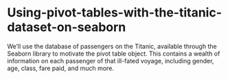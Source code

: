 # Using-pivot-tables-with-the-titanic-dataset-on-seaborn
We’ll use the database of passengers on the Titanic, available through the Seaborn library to motivate the pivot table object. This contains a wealth of information on each passenger of that ill-fated voyage, including gender, age, class, fare paid, and much more.
